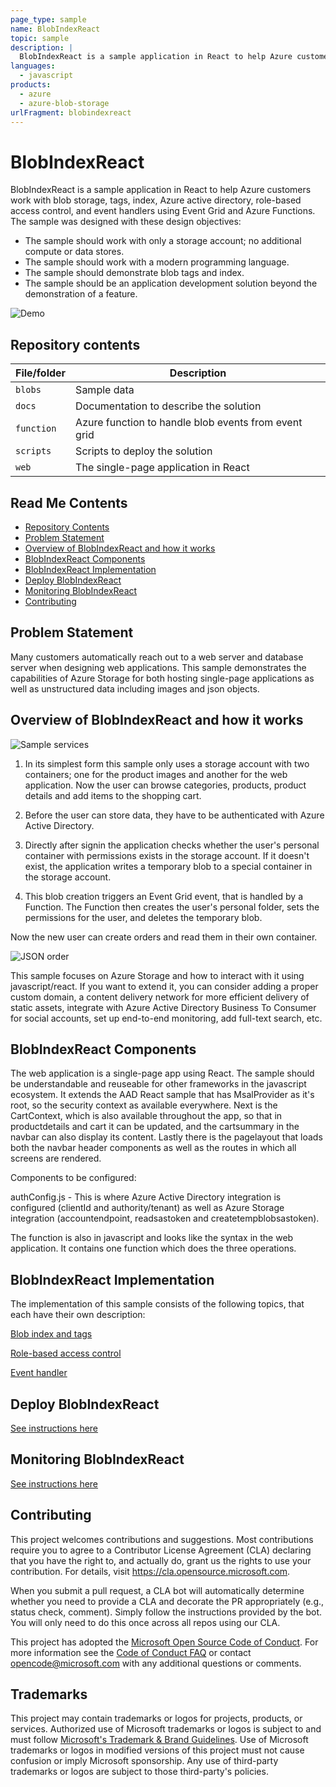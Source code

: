 ```yaml
---
page_type: sample
name: BlobIndexReact
topic: sample
description: |
  BlobIndexReact is a sample application in React to help Azure customers work with blob storage, tags, index, role-based access control, and event handlers.
languages:
  - javascript
products:
  - azure
  - azure-blob-storage
urlFragment: blobindexreact
---
```


# BlobIndexReact <!-- omit in toc -->

BlobIndexReact is a sample application in React to help Azure customers work with blob storage, tags, index, Azure active directory, role-based access control, and event handlers using Event Grid and Azure Functions. The sample was designed with these design objectives:

- The sample should work with only a storage account; no additional compute or data stores. 
- The sample should work with a modern programming language.
- The sample should demonstrate blob tags and index.
- The sample should be an application development solution beyond the demonstration of a feature.

![Demo](./docs/blobindexreact.gif "Demo")

## Repository contents
| File/folder | Description |
|-------------|-------------|
| `blobs` | Sample data |
| `docs` | Documentation to describe the solution |
| `function` | Azure function to handle blob events from event grid |
| `scripts` | Scripts to deploy the solution | 
| `web` | The single-page application in React |

## Read Me Contents <!-- omit in toc -->

- [Repository Contents](#repository-contents)
- [Problem Statement](#problem-statement)
- [Overview of BlobIndexReact and how it works](#overview-of-blobindexreact-and-how-it-works)
- [BlobIndexReact Components](#blobindexreact-components)
- [BlobIndexReact Implementation](#blobindexreact-implementation)
- [Deploy BlobIndexReact](#deploy-blobindexreact)
- [Monitoring BlobIndexReact](#monitoring-blobindexreact)
- [Contributing](#contributing)

## Problem Statement

Many customers automatically reach out to a web server and database server when designing web applications. This sample demonstrates the capabilities of Azure Storage for both hosting single-page applications as well as unstructured data including images and json objects. 

## Overview of BlobIndexReact and how it works

![Sample services](./docs/sample_services.png "Sample services")
1. In its simplest form this sample only uses a storage account with two containers; one for the product images and another for the web application. Now the user can browse categories, products, product details and add items to the shopping cart. 

2. Before the user can store data, they have to be authenticated with Azure Active Directory.

3. Directly after signin the application checks whether the user's personal container with permissions exists in the storage account. If it doesn't exist, the application writes a temporary blob to a special container in the storage account.

4. This blob creation triggers an Event Grid event, that is handled by a Function. The Function then creates the user's personal folder, sets the permissions for the user, and deletes the temporary blob.

Now the new user can create orders and read them in their own container. 

![JSON order](./docs/json_order.png "JSON order")

This sample focuses on Azure Storage and how to interact with it using javascript/react. If you want to extend it, you can consider adding a proper custom domain, a content delivery network for more efficient delivery of static assets, integrate with Azure Active Directory Business To Consumer for social accounts, set up end-to-end monitoring, add full-text search, etc. 

## BlobIndexReact Components

The web application is a single-page app using React. The sample should be understandable and reuseable for other frameworks in the javascript ecosystem. It extends the AAD React sample that has MsalProvider as it's root, so the security context as available everywhere. Next is the CartContext, which is also available throughout the app, so that in productdetails and cart it can be updated, and the cartsummary in the navbar can also display its content. Lastly there is the pagelayout that loads both the navbar header components as well as the routes in which all screens are rendered. 

Components to be configured: 

authConfig.js - This is where Azure Active Directory integration is configured (clientId and authority/tenant) as well as Azure Storage integration (accountendpoint, readsastoken and createtempblobsastoken).

The function is also in javascript and looks like the syntax in the web application. It contains one function which does the three operations. 

## BlobIndexReact Implementation

The implementation of this sample consists of the following topics, that each have their own description:

[Blob index and tags](./docs/blobindex.md)

[Role-based access control](./docs/rbac.md)

[Event handler](./docs/eventhandler.md)

## Deploy BlobIndexReact

[See instructions here](./docs/deploy.md)

## Monitoring BlobIndexReact

[See instructions here](./docs/monitor.md)

## Contributing

This project welcomes contributions and suggestions.  Most contributions require you to agree to a
Contributor License Agreement (CLA) declaring that you have the right to, and actually do, grant us
the rights to use your contribution. For details, visit https://cla.opensource.microsoft.com.

When you submit a pull request, a CLA bot will automatically determine whether you need to provide
a CLA and decorate the PR appropriately (e.g., status check, comment). Simply follow the instructions
provided by the bot. You will only need to do this once across all repos using our CLA.

This project has adopted the [Microsoft Open Source Code of Conduct](https://opensource.microsoft.com/codeofconduct/).
For more information see the [Code of Conduct FAQ](https://opensource.microsoft.com/codeofconduct/faq/) or
contact [opencode@microsoft.com](mailto:opencode@microsoft.com) with any additional questions or comments.

## Trademarks

This project may contain trademarks or logos for projects, products, or services. Authorized use of Microsoft 
trademarks or logos is subject to and must follow 
[Microsoft's Trademark & Brand Guidelines](https://www.microsoft.com/legal/intellectualproperty/trademarks/usage/general).
Use of Microsoft trademarks or logos in modified versions of this project must not cause confusion or imply Microsoft sponsorship.
Any use of third-party trademarks or logos are subject to those third-party's policies.
